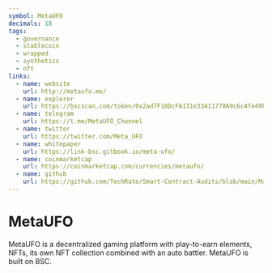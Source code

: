 ```yaml
---
symbol: MetaUFO
decimals: 18
tags:
  - governance
  - stablecoin
  - wrapped
  - synthetics
  - nft
links:
  - name: website
    url: http://metaufo.me/
  - name: explorer
    url: https://bscscan.com/token/0x2ad7F18DcFA131e33411770A9c6c4fe49b187Bc2
  - name: telegram
    url: https://t.me/MetaUFO_Channel
  - name: twitter
    url: https://twitter.com/Meta_UFO
  - name: whitepaper
    url: https://link-bsc.gitbook.io/meta-ufo/
  - name: coinmarketcap
    url: https://coinmarketcap.com/currencies/metaufo/
  - name: github
    url: https://github.com/TechRate/Smart-Contract-Audits/blob/main/March/MetaUFO.pdf
---
```


# MetaUFO

MetaUFO is a decentralized gaming platform with play-to-earn elements, NFTs, its own NFT collection combined with an auto battler. MetaUFO is built on BSC.
